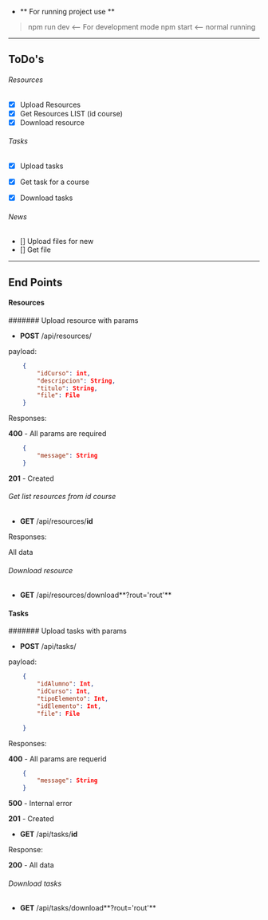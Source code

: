* ** For running project use **

> npm run dev  <-- For development mode
> npm start <-- normal running


---

## ToDo's

###### Resources
- [x] Upload Resources
- [x] Get Resources LIST (id course)
- [x] Download resource

###### Tasks
- [x] Upload tasks
- [x] Get task for a course
- [x] Download tasks


###### News
- [] Upload files for new
- [] Get file

---
## End Points

#### Resources

####### Upload resource with params
* **POST** /api/resources/

payload: 

```json
    {
        "idCurso": int,
        "descripcion": String,
        "titulo": String,
        "file": File
    }
```

Responses:

**400** - All params are required

```json
    {
        "message": String
    }
```

**201** - Created


###### Get list resources from id course
* **GET** /api/resources/**id**

Responses:

All data

###### Download resource
* **GET** /api/resources/download**?rout='rout'**


#### Tasks

####### Upload tasks with params
* **POST** /api/tasks/

payload:

```json
    {
        "idAlumno": Int,
        "idCurso": Int,
        "tipoElemento": Int,
        "idElemento": Int,
        "file": File

    }
```

Responses:

**400** - All params are requerid

```json
    {
        "message": String
    }
```

**500** - Internal error


**201** - Created

* **GET** /api/tasks/**id**

Response:

**200** - All data


###### Download tasks
* **GET** /api/tasks/download**?rout='rout'**






